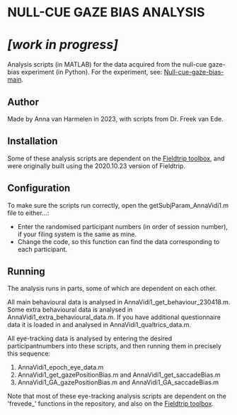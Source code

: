 # NULL-CUE GAZE BIAS ANALYSIS

# ***[work in progress]***

Analysis scripts (in MATLAB) for the data acquired from the null-cue gaze-bias experiment (in Python). For the experiment, see: [Null-cue-gaze-bias-main](https://github.com/annavanharmelen/Null-cue-gaze-bias-experiment).

## Author
Made by Anna van Harmelen in 2023, with scripts from Dr. Freek van Ede.

## Installation
Some of these analysis scripts are dependent on the [Fieldtrip toolbox](https://www.fieldtriptoolbox.org), and were originally built using the 2020.10.23 version of Fieldtrip.

## Configuration
To make sure the scripts run correctly, open the getSubjParam_AnnaVidi1.m file to either...:
- Enter the randomised participant numbers (in order of session number), if your filing system is the same as mine.
- Change the code, so this function can find the data corresponding to each participant.

## Running
The analysis runs in parts, some of which are dependent on each other.

All main behavioural data is analysed in AnnaVidi1_get_behaviour_230418.m. Some extra behavioural data is analysed in AnnaVidi1_extra_behavioural_data.m. If you have additional questionnaire data it is loaded in and analysed in AnnaVidi1_qualtrics_data.m.

All eye-tracking data is analysed by entering the desired participantnumbers into these scripts, and then running them in precisely this sequence:
1. AnnaVidi1_epoch_eye_data.m
2. AnnaVidi1_get_gazePositionBias.m and AnnaVidi1_get_saccadeBias.m
3. AnnaVidi1_GA_gazePositionBias.m and AnnaVidi1_GA_saccadeBias.m

Note that most of these eye-tracking analysis scripts are dependent on the 'frevede_' functions in the repository, and also on the [Fieldtrip toolbox](https://www.fieldtriptoolbox.org/download.php). 
